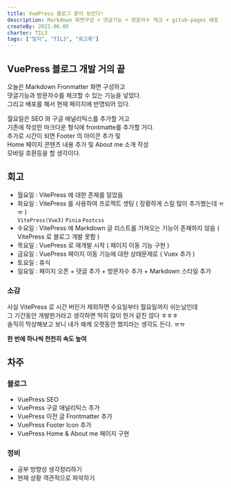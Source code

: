 ```yaml
---
title: VuePress 블로그 끝이 보인다!
description: Markdown 화면구성 + 댓글기능 + 방문자수 체크 + gitub-pages 배포
createBy: 2022.06.05
charter: TIL3
tags: ["일지", "TIL3", "회고록"]
---
```


## VuePress 블로그 개발 거의 끝

오늘은 Markdown Fronmatter 화면 구성하고  
댓글기능과 방문자수를 체크할 수 있는 기능을 넣었다.  
그리고 배포를 해서 현재 페이지에 반영되어 있다.

월요일은 SEO 와 구글 애널리틱스를 추가할 거고  
기존에 작성한 마크다운 형식에 frontmatte를 추가할 거다.  
추가로 시간이 되면 Footer 의 아이콘 추가 및  
Home 페이지 콘텐츠 내용 추가 및 About me 소개 작성  
모바일 호환등을 할 생각이다.

## 회고

-   월요일 : VitePress 에 대한 존재를 알았음
-   화요일 : VitePress 를 사용하여 프로젝트 셋팅 ( 장황하게 스킬 많이 추가했는데 ㅠㅠ )  
    `VitePress(Vue3)` `Pinia` `Postcss`
-   수요일 : VitePress 에 Markdown 글 리스트를 가져오는 기능이 존재하지 않음 ( VitePress 로 블로그 개발 못함 )
-   목요일 : VuePress 로 재개발 시작 ( 페이지 이동 기능 구현 )
-   금요일 : VuePress 페이지 이동 기능에 대한 상태문제로 ( Vuex 추가 )
-   토요일 : 휴식
-   일요일 : 페이지 오픈 + 댓글 추가 + 방문자수 추가 + Markdown 스타일 추가

### 소감

사실 VitePress 로 시간 버린거 제외하면 수요일부터 월요일까지 쉬는날인데  
그 기간동안 개발한거라고 생각하면 딱히 많이 한거 같진 않다 ㅎㅎㅎ  
솔직히 막상해보고 보니 내가 왜캐 오랫동안 했지라는 생각도 든다. ㅠㅠ

**한 번에 하나씩 천천히 속도 높여**

## 차주

### 블로그

-   VuePress SEO
-   VuePress 구글 애널리틱스 추가
-   VuePress 이전 글 Frontmatter 추가
-   VuePress Footer Icon 추가
-   VuePress Home & About me 페이지 구현

### 정비

-   공부 방향성 생각정리하기
-   현재 상황 객관적으로 파악하기
